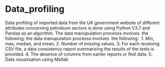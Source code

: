 # Data_profiling
Data profiling of imported data from the UK government website of different attributes concerning petroleum sectors is done using Python V3.7 and Pandas as an algorithm. 
The data manupulation processs involves  the following: the data manupulation processs involves  the following: 
1. Min, max, median, and mean;
2. Number of missing values.
3. For each receiving CSV file, a data consistency report summarising the results of the tests is provided.
4. The absence of columns from earlier reports or Null data.
5. Data visualisation using Matlab 

